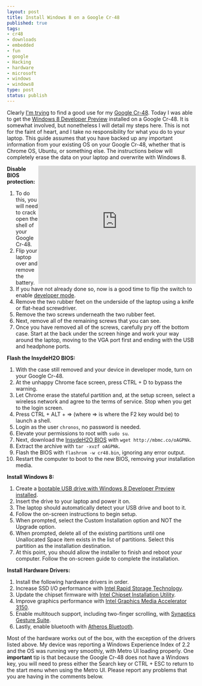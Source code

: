 ```yaml
--- 
layout: post
title: Install Windows 8 on a Google Cr-48
published: true
tags: 
- cr48
- downloads
- embedded
- fun
- google
- Hacking
- hardware
- microsoft
- windows
- windows8
type: post
status: publish
---
```

Clearly <a href="http://mbmccormick.com/2011/08/install-ubuntu-11-04-on-a-google-cr-48/" target="_blank">I'm trying</a> to find a good use for my <a href="http://www.google.com/chromebook/" target="_blank">Google Cr-48</a>. Today I was able to get the <a href="http://www.microsoft.com/presspass/press/2011/sep11/09-13FutureofComputingPR.mspx" target="_blank">Windows 8 Developer Preview</a> installed on a Google Cr-48. It is somewhat involved, but nonetheless I will detail my steps here. This is not for the faint of heart, and I take no responsibility for what you do to your laptop. This guide assumes that you have backed up any important information from your existing OS on your Google Cr-48, whether that is Chrome OS, Ubuntu, or something else. The instructions below will completely erase the data on your laptop and overwrite with Windows 8.

<iframe style="float: right;" src="http://www.youtube.com/embed/zQ3Gtcjt8BU" frameborder="0" width="420" height="315"></iframe>

<strong>Disable BIOS protection:</strong>
<ol>
	<li>To do this, you will need to crack open the shell of your Google Cr-48.</li>
	<li>Flip your laptop over and remove the battery.</li>
	<li>If you have not already done so, now is a good time to flip the switch to enable <a href="http://www.chromium.org/chromium-os/developer-information-for-chrome-os-devices/cr-48-chrome-notebook-developer-information" target="_blank">developer mode</a>.</li>
	<li>Remove the two rubber feet on the underside of the laptop using a knife or flat-head screwdriver.</li>
	<li>Remove the two screws underneath the two rubber feet.</li>
	<li>Next, remove all of the remaining screws that you can see.</li>
	<li>Once you have removed all of the screws, carefully pry off the bottom case. Start at the back under the screen hinge and work your way around the laptop, moving to the VGA port first and ending with the USB and headphone ports.</li>
</ol>
<strong>Flash the InsydeH2O BIOS:</strong>
<div>
<ol>
	<li>With the case still removed and your device in developer mode, turn on your Google Cr-48.</li>
	<li>At the unhappy Chrome face screen, press CTRL + D to bypass the warning.</li>
	<li>Let Chrome erase the stateful partition and, at the setup screen, select a wireless network and agree to the terms of service. Stop when you get to the login screen.</li>
	<li>Press CTRL + ALT + =&gt; (where =&gt; is where the F2 key would be) to launch a shell.</li>
	<li>Login as the user <code>chronos</code>, no password is needed.</li>
	<li>Elevate your permissions to root with <code>sudo su</code>.</li>
	<li>Next, download the <a href="http://www.insydesw.com/solutions/pc/insydeh2o.cfm" target="_blank">InsydeH2O BIOS</a> with <code>wget http://mbmc.co/oAGPNk</code>.</li>
	<li>Extract the archive with <code>tar -xvzf oAGPNk</code>.</li>
	<li>Flash the BIOS with <code>flashrom -w cr48.bin</code>, ignoring any error output.</li>
	<li>Restart the computer to boot to the new BIOS, removing your installation media.</li>
</ol>
<strong>Install Windows 8:</strong>
<div>
<ol>
	<li>Create a <a href="http://www.ghacks.net/2011/09/14/how-to-install-windows-8-from-usb-key/" target="_blank">bootable USB drive with Windows 8 Developer Preview installed</a>.</li>
	<li>Insert the drive to your laptop and power it on.</li>
	<li>The laptop should automatically detect your USB drive and boot to it.</li>
	<li>Follow the on-screen instructions to begin setup.</li>
	<li>When prompted, select the Custom Installation option and NOT the Upgrade option.</li>
	<li>When prompted, delete all of the existing partitions until one Unallocated Space item exists in the list of partitions. Select this partition as the installation destination.</li>
	<li>At this point, you should allow the installer to finish and reboot your computer. Follow the on-screen guide to complete the installation.</li>
</ol>
</div>
<strong>Install Hardware Drivers:</strong>
<div>
<ol>
	<li>Install the following hardware drivers in order.</li>
	<li>Increase SSD I/O performance with <a href="http://downloadcenter.intel.com/Product_Filter.aspx?ProductID=2101&amp;lang=eng&amp;FamilyId=40" target="_blank">Intel Rapid Storage Technology</a>.</li>
	<li>Update the chipset firmware with <a href="http://downloadcenter.intel.com/SearchResult.aspx?lang=eng&amp;ProductFamily=Chipsets&amp;ProductLine=Chipset+Software&amp;ProductProduct=Intel%C2%AE+Chipset+Software+Installation+Utility&amp;ProdId=816&amp;LineId=1090&amp;FamilyId=40" target="_blank">Intel Chipset Installation Utility</a>.</li>
	<li>Improve graphics performance with <a href="http://downloadcenter.intel.com/SearchResult.aspx?lang=eng&amp;ProductFamily=Graphics&amp;ProductLine=Netbook+and+Tablet+Graphics&amp;ProductProduct=Intel%C2%AE+Graphics+Media+Accelerator+3150+%28Intel%C2%AE+GMA+3150%29" target="_blank">Intel Graphics Media Accelerator 3150</a>.</li>
	<li>Enable multitouch support, including two-finger scrolling, with <a href="http://www.synaptics.com/support/drivers" target="_blank">Synaptics Gesture Suite</a>.</li>
	<li>Lastly, enable bluetooth with <a href="https://docs.google.com/leaf?id=0B9rTgRm4OkZwNWI4ZmMyOTUtYmZmOC00ODQ0LWExY2YtNTZjMmIyOTZiYTg5&amp;hl=en" target="_blank">Atheros Bluetooth</a>.</li>
</ol>
</div>
Most of the hardware works out of the box, with the exception of the drivers listed above. My device was reporting a Windows Experience Index of 2.2 and the OS was running very smoothly, with Metro UI loading properly. One <strong>important</strong> tip is that because the Google Cr-48 does not have a Windows key, you will need to press either the Search key or CTRL + ESC to return to the start menu when using the Metro UI. Please report any problems that you are having in the comments below.

</div>
